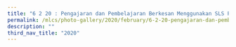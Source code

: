 ```yaml
---
title: "6 2 20 : Pengajaran dan Pembelajaran Berkesan Menggunakan SLS Pri"
permalink: /mlcs/photo-gallery/2020/february/6-2-20-pengajaran-dan-pembelajaran-berkesan-menggunakan-sls-pri/
description: ""
third_nav_title: "2020"
---
```

